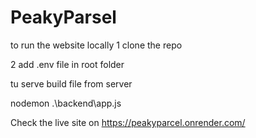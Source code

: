 # PeakyParsel
to run the website locally
1 clone the repo

2 add .env file in root folder

<!-- tu run  either use concurrently or use backend to serve the build file-->

tu serve build file from server

nodemon  .\backend\app.js



Check the live site on 
https://peakyparcel.onrender.com/
